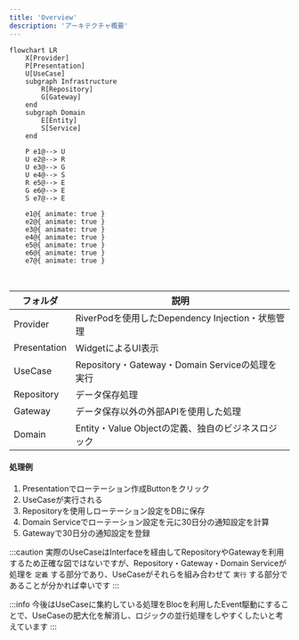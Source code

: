 ```yaml
---
title: 'Overview'
description: 'アーキテクチャ概要'
---
```


```mermaid
flowchart LR
    X[Provider]
    P[Presentation]
    U[UseCase]
    subgraph Infrastructure
        R[Repository]
        G[Gateway]
    end
    subgraph Domain
        E[Entity]
        S[Service]
    end

    P e1@--> U
    U e2@--> R
    U e3@--> G
    U e4@--> S
    R e5@--> E
    G e6@--> E
    S e7@--> E
    
    e1@{ animate: true }
    e2@{ animate: true }
    e3@{ animate: true }
    e4@{ animate: true }
    e5@{ animate: true }
    e6@{ animate: true }
    e7@{ animate: true }
```

<br/>

| フォルダ     | 説明                                               |
| ------------ | -------------------------------------------------- |
| Provider     | RiverPodを使用したDependency Injection・状態管理   |
| Presentation | WidgetによるUI表示                                 |
| UseCase      | Repository・Gateway・Domain Serviceの処理を実行    |
| Repository   | データ保存処理                                     |
| Gateway      | データ保存以外の外部APIを使用した処理              |
| Domain       | Entity・Value Objectの定義、独自のビジネスロジック |

#### 処理例

1. Presentationでローテーション作成Buttonをクリック
2. UseCaseが実行される
3. Repositoryを使用しローテーション設定をDBに保存
4. Domain Serviceでローテーション設定を元に30日分の通知設定を計算
5. Gatewayで30日分の通知設定を登録

:::caution
実際のUseCaseはInterfaceを経由してRepositoryやGatewayを利用するため正確な図ではないですが、Repository・Gateway・Domain Serviceが処理を `定義` する部分であり、UseCaseがそれらを組み合わせて `実行` する部分であることが分かれば幸いです
:::

:::info
今後はUseCaseに集約している処理をBlocを利用したEvent駆動にすることで、UseCaseの肥大化を解消し、ロジックの並行処理をしやすくしたいと考えています
:::
